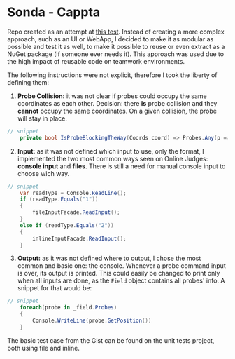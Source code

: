 # Sonda - Cappta
Repo created as an attempt at [this test](https://gist.github.com/rmterra/31f2b4f589250839550f685d8873d935). Instead of creating a more complex approach, such as an UI or WebApp, I decided to make it as modular as possible and test it as well, to make it possible to reuse or even extract as a NuGet package (if someone ever needs it). This approach was used due to the high impact of reusable code on teamwork environments.

The following instructions were not explicit, therefore I took the liberty of defining them:
1. **Probe Collision:** it was not clear if probes could occupy the same coordinates as each other. Decision: there **is** probe collision and they **cannot** occupy the same coordinates. On a given collision, the probe will stay in place.
```csharp
// snippet
    private bool IsProbeBlockingTheWay(Coords coord) => Probes.Any(p => p.Coords.Equals(coord));
```
2. **Input:** as it was not defined which input to use, only the format, I implemented the two most common ways seen on Online Judges: **console input** and **files**. There is still a need for manual console input to choose wich way.
```csharp
// snippet
    var readType = Console.ReadLine();
    if (readType.Equals("1"))
    {
        fileInputFacade.ReadInput();
    }
    else if (readType.Equals("2"))
    {
        inlineInputFacade.ReadInput();
    }
```
3. **Output:** as it was not defined where to output, I chose the most common and basic one: the console. Whenever a probe command input is over, its output is printed. This could easily be changed to print only when all inputs are done, as the `Field` object contains all probes' info. A snippet for that would be:
```csharp
// snippet
    foreach(probe in _field.Probes)
    {
        Console.WriteLine(probe.GetPosition())
    }
```

The basic test case from the Gist can be found on the unit tests project, both using file and inline.
